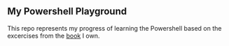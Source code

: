## My Powershell Playground

This repo represents my progress of learning the Powershell based
on the excercises from the [book](https://https://livebook.manning.com/book/learn-powershell-in-a-month-of-lunches/) I own.

